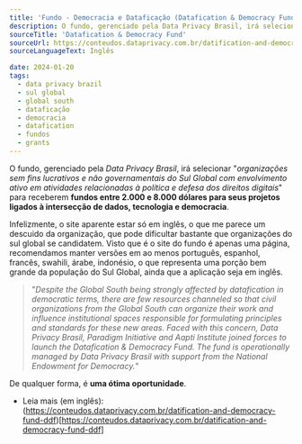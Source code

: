 ```yaml
---
title: 'Fundo - Democracia e Dataficação (Datafication & Democracy Fund)'
description: O fundo, gerenciado pela Data Privacy Brasil, irá selecionar "organizações sem fins lucrativos e não governamentais do Sul Global com envolvimento ativo em atividades relacionadas à política e defesa dos direitos digitais" para receberem fundos entre 2.000 e 8.000 dólares para seus projetos ligados à intersecção de dados, tecnologia e democracia.
sourceTitle: 'Datafication & Democracy Fund'
sourceUrl: https://conteudos.dataprivacy.com.br/datification-and-democracy-fund-ddf
sourceLanguageText: Inglês

date: 2024-01-20
tags:
  - data privacy brazil
  - sul global
  - global south
  - dataficação
  - democracia
  - datafication
  - fundos
  - grants
---
```


O fundo, gerenciado pela _Data Privacy Brasil_, irá selecionar "_organizações sem fins lucrativos e não governamentais do Sul Global com envolvimento ativo em atividades relacionadas à política e defesa dos direitos digitais_" para receberem **fundos entre 2.000 e 8.000 dólares para seus projetos ligados à intersecção de dados, tecnologia e democracia**.

Infelizmente, o site aparente estar só em inglês, o que me parece um descuido da organização, que pode dificultar bastante que organizações do sul global se candidatem. Visto que é o site do fundo é apenas uma página, recomendamos manter versões em ao menos português, espanhol, francês, swahili, árabe, indonésio, o que representa uma porção bem grande da população do Sul Global, ainda que a aplicação seja em inglês.

>"_Despite the Global South being strongly affected by datafication in democratic terms, there are few resources channeled so that civil organizations from the Global South can organize their work and influence institutional spaces responsible for formulating principles and standards for these new areas. Faced with this concern, Data Privacy Brasil, Paradigm Initiative and Aapti Institute joined forces to launch the Datafication & Democracy Fund. The fund is operationally managed by Data Privacy Brasil with support from the National Endowment for Democracy._"

De qualquer forma, é **uma ótima oportunidade**.

* Leia mais (em inglês): (https://conteudos.dataprivacy.com.br/datification-and-democracy-fund-ddf)[https://conteudos.dataprivacy.com.br/datification-and-democracy-fund-ddf]

